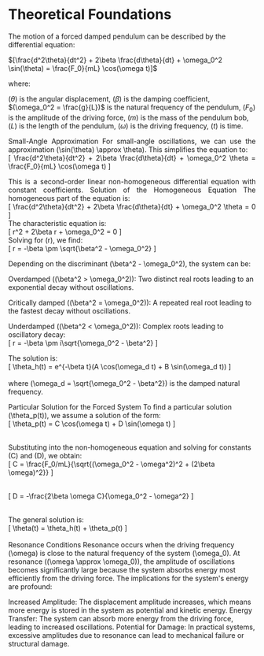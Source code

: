 # Theoretical Foundations
The motion of a forced damped pendulum can be described by the differential equation:

$[\frac{d^2\theta}{dt^2} + 2\beta \frac{d\theta}{dt} + \omega_0^2 \sin(\theta) = \frac{F_0}{mL} \cos(\omega t)]$

where:

$(\theta)$ is the angular displacement,
$(\beta)$ is the damping coefficient,
$(\omega_0^2 = \frac{g}{L})$ is the natural frequency of the pendulum,
$(F_0)$ is the amplitude of the driving force,
$(m)$ is the mass of the pendulum bob,
$(L)$ is the length of the pendulum,
$(\omega)$ is the driving frequency,
$(t)$ is time.

<p align="justify">
Small-Angle Approximation
For small-angle oscillations, we can use the approximation (\sin(\theta) \approx \theta). This simplifies the equation to:<br/>
[
\frac{d^2\theta}{dt^2} + 2\beta \frac{d\theta}{dt} + \omega_0^2 \theta = \frac{F_0}{mL} \cos(\omega t)
]
</p>

<p align="justify">
This is a second-order linear non-homogeneous differential equation with constant coefficients.
Solution of the Homogeneous Equation
The homogeneous part of the equation is:<br/>
[
\frac{d^2\theta}{dt^2} + 2\beta \frac{d\theta}{dt} + \omega_0^2 \theta = 0
]<br/>
The characteristic equation is:<br/>
[
r^2 + 2\beta r + \omega_0^2 = 0
]<br/>
Solving for (r), we find:<br/>
[
r = -\beta \pm \sqrt{\beta^2 - \omega_0^2}
]<br/>
</p>

<p align="justify">
Depending on the discriminant (\beta^2 - \omega_0^2), the system can be:

Overdamped ((\beta^2 > \omega_0^2)): Two distinct real roots leading to an exponential decay without oscillations.

Critically damped ((\beta^2 = \omega_0^2)): A repeated real root leading to the fastest decay without oscillations.

Underdamped ((\beta^2 < \omega_0^2)): Complex roots leading to oscillatory decay:<br/>
[
r = -\beta \pm i\sqrt{\omega_0^2 - \beta^2}
]<br/>

The solution is:<br/>
[
\theta_h(t) = e^{-\beta t}(A \cos(\omega_d t) + B \sin(\omega_d t))
]<br/><br/>
where (\omega_d = \sqrt{\omega_0^2 - \beta^2}) is the damped natural frequency.

Particular Solution for the Forced System
To find a particular solution (\theta_p(t)), we assume a solution of the form:<br/>
[
\theta_p(t) = C \cos(\omega t) + D \sin(\omega t)
]<br/><br/>

Substituting into the non-homogeneous equation and solving for constants (C) and (D), we obtain:<br/>
[
C = \frac{F_0/mL}{\sqrt{(\omega_0^2 - \omega^2)^2 + (2\beta \omega)^2}}
]<br/><br/>

[
D = -\frac{2\beta \omega C}{\omega_0^2 - \omega^2}
]<br/><br/>

The general solution is:<br/>
[
\theta(t) = \theta_h(t) + \theta_p(t)
]<br/><br/>
Resonance Conditions
Resonance occurs when the driving frequency (\omega) is close to the natural frequency of the system (\omega_0). At resonance ((\omega \approx \omega_0)), the amplitude of oscillations becomes significantly large because the system absorbs energy most efficiently from the driving force.
The implications for the system's energy are profound:

Increased Amplitude: The displacement amplitude increases, which means more energy is stored in the system as potential and kinetic energy.
Energy Transfer: The system can absorb more energy from the driving force, leading to increased oscillations.
Potential for Damage: In practical systems, excessive amplitudes due to resonance can lead to mechanical failure or structural damage.
</p>
